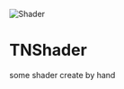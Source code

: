 ![Shader](https://user-images.githubusercontent.com/57168985/121054360-d97e2980-c7ee-11eb-8140-93cf5f5596c7.gif)
# TNShader
some shader create by hand
